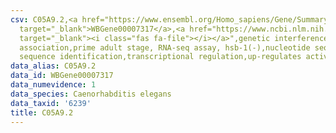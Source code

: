 ```yaml
---
csv: C05A9.2,<a href="https://www.ensembl.org/Homo_sapiens/Gene/Summary?db=core;g=WBGene00007317"
  target="_blank">WBGene00007317</a>,<a href="https://www.ncbi.nlm.nih.gov/pubmed/30894454"
  target="_blank"><i class="fas fa-file"></i></a>",genetic interference,functional
  association,prime adult stage, RNA-seq assay, hsb-1(-),nucleotide sequence identification,nucleotide
  sequence identification,transcriptional regulation,up-regulates activity
data_alias: C05A9.2
data_id: WBGene00007317
data_numevidence: 1
data_species: Caenorhabditis elegans
data_taxid: '6239'
title: C05A9.2
---
```

